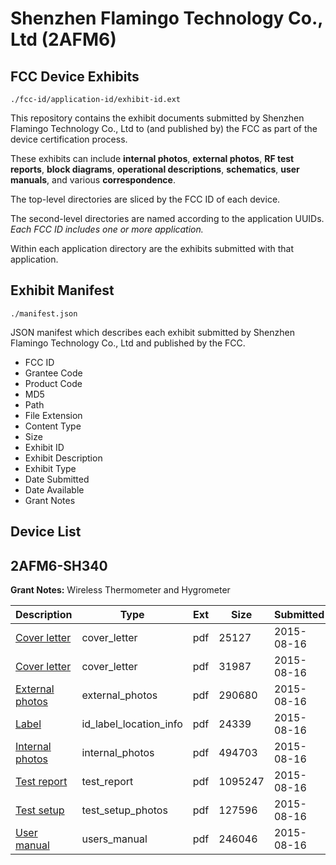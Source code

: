 # Shenzhen Flamingo Technology Co., Ltd (2AFM6)
## FCC Device Exhibits

```
./fcc-id/application-id/exhibit-id.ext
```

This repository contains the exhibit documents submitted by Shenzhen Flamingo Technology Co., Ltd to (and published by) the FCC as part of the device certification process.

These exhibits can include **internal photos**, **external photos**, **RF test reports**, **block diagrams**, **operational descriptions**, **schematics**, **user manuals**, and various **correspondence**.

The top-level directories are sliced by the FCC ID of each device.

The second-level directories are named according to the application UUIDs. *Each FCC ID includes one or more application.*

Within each application directory are the exhibits submitted with that application. 

## Exhibit Manifest

```
./manifest.json
```

JSON manifest which describes each exhibit submitted by Shenzhen Flamingo Technology Co., Ltd and published by the FCC.

- FCC ID
- Grantee Code
- Product Code
- MD5
- Path
- File Extension
- Content Type
- Size
- Exhibit ID
- Exhibit Description
- Exhibit Type
- Date Submitted
- Date Available
- Grant Notes

## Device List
## 2AFM6-SH340
**Grant Notes:** Wireless Thermometer and Hygrometer

| Description | Type | Ext | Size | Submitted | Available |
| ----------- | ---- | --- | ---- | --------- | --------- |
| [Cover letter](2AFM6-SH340/af605e3d1e1e947de13854adff7f6eea/2716159.pdf) | cover_letter | pdf | 25127 | 2015-08-16 | 2015-08-16 |
| [Cover letter](2AFM6-SH340/af605e3d1e1e947de13854adff7f6eea/2716160.pdf) | cover_letter | pdf | 31987 | 2015-08-16 | 2015-08-16 |
| [External photos](2AFM6-SH340/af605e3d1e1e947de13854adff7f6eea/2716161.pdf) | external_photos | pdf | 290680 | 2015-08-16 | 2015-08-16 |
| [Label](2AFM6-SH340/af605e3d1e1e947de13854adff7f6eea/2716162.pdf) | id_label_location_info | pdf | 24339 | 2015-08-16 | 2015-08-16 |
| [Internal photos](2AFM6-SH340/af605e3d1e1e947de13854adff7f6eea/2716163.pdf) | internal_photos | pdf | 494703 | 2015-08-16 | 2015-08-16 |
| [Test report](2AFM6-SH340/af605e3d1e1e947de13854adff7f6eea/2716166.pdf) | test_report | pdf | 1095247 | 2015-08-16 | 2015-08-16 |
| [Test setup](2AFM6-SH340/af605e3d1e1e947de13854adff7f6eea/2716167.pdf) | test_setup_photos | pdf | 127596 | 2015-08-16 | 2015-08-16 |
| [User manual](2AFM6-SH340/af605e3d1e1e947de13854adff7f6eea/2716168.pdf) | users_manual | pdf | 246046 | 2015-08-16 | 2015-08-16 |
